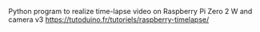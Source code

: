 Python program to realize time-lapse video on Raspberry Pi Zero 2 W and camera v3
https://tutoduino.fr/tutoriels/raspberry-timelapse/

